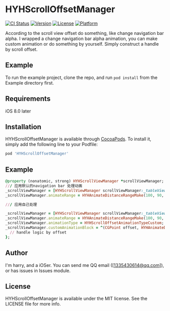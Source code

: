 # HYHScrollOffsetManager

[![CI Status](https://img.shields.io/travis/1335430614@qq.com/HYHScrollOffsetManager.svg?style=flat)](https://travis-ci.org/1335430614@qq.com/HYHScrollOffsetManager)
[![Version](https://img.shields.io/cocoapods/v/HYHScrollOffsetManager.svg?style=flat)](https://cocoapods.org/pods/HYHScrollOffsetManager)
[![License](https://img.shields.io/cocoapods/l/HYHScrollOffsetManager.svg?style=flat)](https://cocoapods.org/pods/HYHScrollOffsetManager)
[![Platform](https://img.shields.io/cocoapods/p/HYHScrollOffsetManager.svg?style=flat)](https://cocoapods.org/pods/HYHScrollOffsetManager)

According to the scroll view offset do something, like change navigation bar alpha. I wrapped a change navigation bar alpha animation, you can make custom animation or do something by yourself. Simply construct a handle by scroll offset. 

## Example

To run the example project, clone the repo, and run `pod install` from the Example directory first.

## Requirements

iOS 8.0 later

## Installation

HYHScrollOffsetManager is available through [CocoaPods](https://cocoapods.org). To install
it, simply add the following line to your Podfile:

```ruby
pod 'HYHScrollOffsetManager'
```

## Example
``` ruby
@property (nonatomic, strong) HYHScrollViewManager *scrollViewManager;
/// 应用默认的navigation bar 处理动画
_scrollViewManager = [HYHScrollViewManager scrollViewManager:_tableView];
_scrollViewManager.animateRange = HYHAnimateDistanceRangeMake(100, 90, 0.25);

/// 应用自己处理

_scrollViewManager = [HYHScrollViewManager scrollViewManager:_tableView];
_scrollViewManager.animateRange = HYHAnimateDistanceRangeMake(100, 90, 0.25);
_scrollViewManager.animationType = HYHScrollOffsetAnimationTypeCustom;
_scrollViewManager.customAnimationBlock = ^(CGPoint offset, HYHAnimateDistanceRange range) {
  // handle logic by offset
};

```

## Author

I'm harry, and a iOSer. You can send me  QQ email ([1335430614@qq.com]), or has issues in Issues module.

## License

HYHScrollOffsetManager is available under the MIT license. See the LICENSE file for more info.
